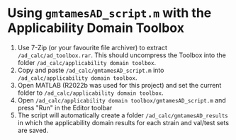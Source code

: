 # Using `gmtamesAD_script.m` with the Applicability Domain Toolbox

1. Use 7-Zip (or your favourite file archiver) to extract `/ad_calc/ad_toolbox.rar`. This should uncompress the Toolbox into the folder `/ad_calc/applicability domain toolbox`.
2. Copy and paste `/ad_calc/gmtamesAD_script.m` into `/ad_calc/applicability domain toolbox`.
3. Open MATLAB (R2022b was used for this project) and set the current folder to `/ad_calc/applicability domain toolbox`.
4. Open `/ad_calc/applicability domain toolbox/gmtamesAD_script.m` and press "Run" in the Editor toolbar
5. The script will automatically create a folder `/ad_calc/gmtamesAD_results` in which the applicability domain results for each strain and val/test sets are saved.